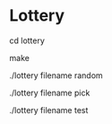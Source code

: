 # Lottery

cd lottery

make

./lottery filename random

./lottery filename pick

./lottery filename test
